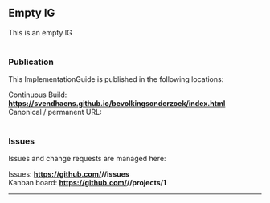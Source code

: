 Empty IG
---
This is an empty IG
<br> </br>
###
### Publication
This ImplementationGuide is published in the following locations:

Continuous Build: __https://svendhaens.github.io/bevolkingsonderzoek/index.html__  
Canonical / permanent URL: 
<br> </br>

### Issues
Issues and change requests are managed here:  

Issues:  __https://github.com/<handle>/<repo>/issues__  
Kanban board:  __https://github.com/<handle>/<repo>/projects/1__  

---
